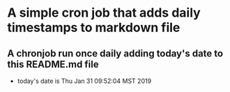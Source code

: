 A simple cron job that adds daily timestamps to markdown file
============================================================
## A chronjob run once daily adding today's date to this README.md file
* today's date is Thu Jan 31 09:52:04 MST 2019
